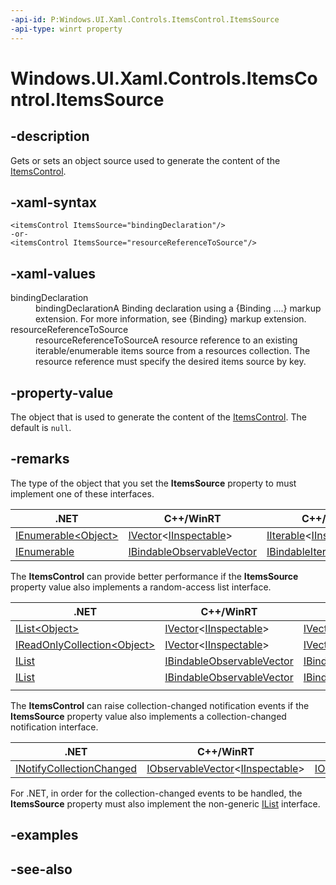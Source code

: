 ```yaml
---
-api-id: P:Windows.UI.Xaml.Controls.ItemsControl.ItemsSource
-api-type: winrt property
---
```


<!-- Property syntax
public object ItemsSource { get;  set; }
-->

# Windows.UI.Xaml.Controls.ItemsControl.ItemsSource

## -description
Gets or sets an object source used to generate the content of the [ItemsControl](itemscontrol.md).

## -xaml-syntax
```xaml
<itemsControl ItemsSource="bindingDeclaration"/>
-or-
<itemsControl ItemsSource="resourceReferenceToSource"/>
```


## -xaml-values
<dl><dt>bindingDeclaration</dt><dd>bindingDeclarationA Binding declaration using a {Binding ....} markup extension. For more information, see {Binding} markup extension.</dd>
<dt>resourceReferenceToSource</dt><dd>resourceReferenceToSourceA resource reference to an existing iterable/enumerable items source from a resources collection. The resource reference must specify the desired items source by key.</dd>
</dl>

## -property-value
The object that is used to generate the content of the [ItemsControl](itemscontrol.md). The default is `null`.

## -remarks

The type of the object that you set the **ItemsSource** property to must implement one of these interfaces.

|.NET|C++/WinRT|C++/CX|
|-|-|-|
|[IEnumerable\<Object\>](/dotnet/api/system.collections.generic.ienumerable-1?view=dotnet-uwp-10.0)|[IVector](/uwp/api/windows.foundation.collections.ivector_t_)\<[IInspectable](/windows/win32/api/inspectable/nn-inspectable-iinspectable)\>|[IIterable](/uwp/api/windows.foundation.collections.iiterable_t_)\<[IInspectable](/windows/win32/api/inspectable/nn-inspectable-iinspectable)\>|
|[IEnumerable](/dotnet/api/system.collections.ienumerable?view=dotnet-uwp-10.0)|[IBindableObservableVector](/uwp/api/windows.ui.xaml.interop.ibindableobservablevector)|[IBindableIterable](/uwp/api/windows.ui.xaml.interop.ibindableiterable)|

The **ItemsControl** can provide better performance if the **ItemsSource** property value also implements a random-access list interface.

|.NET|C++/WinRT|C++/CX|
|-|-|-|
|[IList\<Object\>](/dotnet/api/system.collections.generic.ilist-1?view=dotnet-uwp-10.0)|[IVector](/uwp/api/windows.foundation.collections.ivector_t_)\<[IInspectable](/windows/win32/api/inspectable/nn-inspectable-iinspectable)\>|[IVector](/uwp/api/windows.foundation.collections.ivector_t_)\<[IInspectable](/windows/win32/api/inspectable/nn-inspectable-iinspectable)\>|
|[IReadOnlyCollection\<Object\>](/dotnet/api/system.collections.generic.ireadonlylist-1?view=dotnet-uwp-10.0)|[IVector](/uwp/api/windows.foundation.collections.ivector_t_)\<[IInspectable](/windows/win32/api/inspectable/nn-inspectable-iinspectable)\>|[IVectorView](/uwp/api/windows.foundation.collections.ivectorview_t_)\<[IInspectable](/windows/win32/api/inspectable/nn-inspectable-iinspectable)\>|
|[IList](/dotnet/api/system.collections.ilist?view=dotnet-uwp-10.0)|[IBindableObservableVector](/uwp/api/windows.ui.xaml.interop.ibindableobservablevector)|[IBindableVector](/uwp/api/windows.ui.xaml.interop.ibindablevector)|
|[IList](/dotnet/api/system.collections.ilist?view=dotnet-uwp-10.0)|[IBindableObservableVector](/uwp/api/windows.ui.xaml.interop.ibindableobservablevector)|[IBindableVectorView](/uwp/api/windows.ui.xaml.interop.ibindablevectorview)|
||||

The **ItemsControl** can raise collection-changed notification events if the **ItemsSource** property value also implements a collection-changed notification interface.

|.NET|C++/WinRT|C++/CX|
|-|-|-|
|[INotifyCollectionChanged](/dotnet/api/system.collections.specialized.inotifycollectionchanged?view=dotnet-uwp-10.0)|[IObservableVector](/uwp/api/windows.foundation.collections.iobservablevector_t_)\<[IInspectable](/windows/win32/api/inspectable/nn-inspectable-iinspectable)\>|[IObservableVector](/uwp/api/windows.foundation.collections.iobservablevector_t_)\<[IInspectable](/windows/win32/api/inspectable/nn-inspectable-iinspectable)\>|

For .NET, in order for the collection-changed events to be handled, the **ItemsSource** property must also implement the non-generic [IList](/dotnet/api/system.collections.ilist?view=dotnet-uwp-10.0) interface.

## -examples

## -see-also